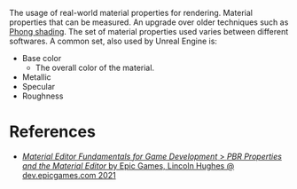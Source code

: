 The usage of real-world material properties for rendering.
Material properties that can be measured.
An upgrade over older techniques such as [Phong shading](https://en.wikipedia.org/wiki/Phong_shading).
The set of material properties used varies between different softwares.
A common set, also used by Unreal Engine is:
- Base color
	- The overall color of the material.
- Metallic
- Specular
- Roughness


# References

- [_Material Editor Fundamentals for Game Development_ > _PBR Properties and the Material Editor_ by Epic Games, Lincoln Hughes @ dev.epicgames.com 2021](https://dev.epicgames.com/community/learning/courses/pm/unreal-engine-material-editor-fundamentals-for-game-development/PZb/unreal-engine-pbr-properties-and-the-material-editor)

